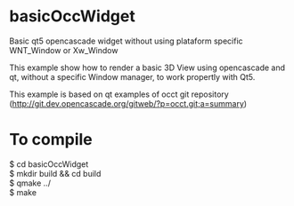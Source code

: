 # basicOccWidget
Basic qt5 opencascade widget without using plataform specific WNT_Window or Xw_Window

This example show how to render a basic 3D View using opencascade and qt, without a specific Window manager, to work propertly with 
Qt5.

This example is based on qt examples of occt git repository (http://git.dev.opencascade.org/gitweb/?p=occt.git;a=summary)

# To compile

$ cd basicOccWidget  
$ mkdir build && cd build  
$ qmake ../  
$ make
